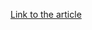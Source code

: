[Link to the article](https://www.securityweek.com/allanite-group-targets-ics-networks-electric-utilities-us-uk)
